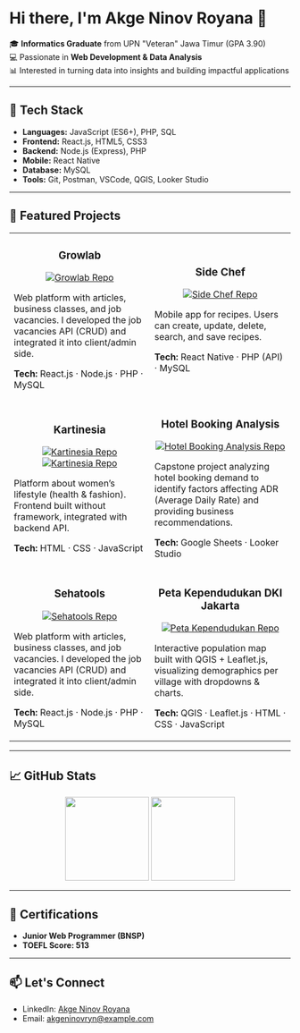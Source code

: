 # Hi there, I'm Akge Ninov Royana 👋

🎓 **Informatics Graduate** from UPN "Veteran" Jawa Timur (GPA 3.90)  
💻 Passionate in **Web Development & Data Analysis**  
📊 Interested in turning data into insights and building impactful applications  

---

## 🔧 Tech Stack
- **Languages:** JavaScript (ES6+), PHP, SQL  
- **Frontend:** React.js, HTML5, CSS3  
- **Backend:** Node.js (Express), PHP  
- **Mobile:** React Native  
- **Database:** MySQL
- **Tools:** Git, Postman, VSCode, QGIS, Looker Studio

---

## 🚀 Featured Projects

<div align="center">

  <table>
    <tr>
      <td width="50%">
        <h3 align="center">Growlab</h3>
        <p align="center">
          <a href="https://github.com/akgeninov/growlab" target="_blank">
            <img src="https://img.shields.io/badge/Repo-Growlab-blue?style=for-the-badge&logo=github" alt="Growlab Repo"/>
          </a>
        </p>
        <p>Web platform with articles, business classes, and job vacancies. I developed the job vacancies API (CRUD) and integrated it into client/admin side.</p>
        <p><b>Tech:</b> React.js · Node.js · PHP · MySQL</p>
      </td>
      <td width="50%">
        <h3 align="center">Side Chef</h3>
        <p align="center">
          <a href="https://github.com/akgeninov/sideChef" target="_blank">
            <img src="https://img.shields.io/badge/Repo-SideChef-blue?style=for-the-badge&logo=github" alt="Side Chef Repo"/>
          </a>
        </p>
        <p>Mobile app for recipes. Users can create, update, delete, search, and save recipes.</p>
        <p><b>Tech:</b> React Native · PHP (API) · MySQL</p>
      </td>
    </tr>
    <tr>
      <td width="50%">
        <h3 align="center">Kartinesia</h3>
        <p align="center">
          <a href="https://github.com/akgeninov/Kartinesia-fe" target="_blank">
            <img src="https://img.shields.io/badge/Repo-Kartinesia (frontend)-blue?style=for-the-badge&logo=github" alt="Kartinesia Repo"/>
          </a>
          <a href="https://github.com/akgeninov/Kartinesia-be" target="_blank">
            <img src="https://img.shields.io/badge/Repo-Kartinesia (backend)-blue?style=for-the-badge&logo=github" alt="Kartinesia Repo"/>
          </a>
        </p>
        <p>Platform about women’s lifestyle (health & fashion). Frontend built without framework, integrated with backend API.</p>
        <p><b>Tech:</b> HTML · CSS · JavaScript</p>
      </td>
      <td width="50%">
        <h3 align="center">Hotel Booking Analysis</h3>
        <p align="center">
          <a href="https://github.com/akgeninov/hotel-booking-demand-analysis" target="_blank">
            <img src="https://img.shields.io/badge/Repo-Hotel Booking Analysis-blue?style=for-the-badge&logo=github" alt="Hotel Booking Analysis Repo"/>
          </a>
        </p>
        <p>Capstone project analyzing hotel booking demand to identify factors affecting ADR (Average Daily Rate) and providing business recommendations.</p>
        <p><b>Tech:</b> Google Sheets · Looker Studio</p>
      </td>
    </tr>
    <tr>
      <td width="50%">
        <h3 align="center">Sehatools</h3>
        <p align="center">
          <a href="https://github.com/akgeninov/sehatools" target="_blank">
            <img src="https://img.shields.io/badge/Repo-Sehatools-blue?style=for-the-badge&logo=github" alt="Sehatools Repo"/>
          </a>
        </p>
        <p>Web platform with articles, business classes, and job vacancies. I developed the job vacancies API (CRUD) and integrated it into client/admin side.</p>
        <p><b>Tech:</b> React.js · Node.js · PHP · MySQL</p>
      </td>
      <td width="50%">
        <h3 align="center">Peta Kependudukan DKI Jakarta</h3>
        <p align="center">
          <a href="https://github.com/akgeninov/Peta-Kependudukan-DKI-Jakarta" target="_blank">
            <img src="https://img.shields.io/badge/Repo-Peta Penduduk-blue?style=for-the-badge&logo=github" alt="Peta Kependudukan Repo"/>
          </a>
        </p>
        <p>Interactive population map built with QGIS + Leaflet.js, visualizing demographics per village with dropdowns & charts.</p>
        <p><b>Tech:</b> QGIS · Leaflet.js · HTML · CSS · JavaScript</p>
      </td>
    </tr>
  </table>

</div>

---

## 📈 GitHub Stats
<p align="center">
  <img src="https://github-readme-stats.vercel.app/api?username=akgeninov&show_icons=true&theme=tokyonight" height="150" />
  <img src="https://github-readme-stats.vercel.app/api/top-langs/?username=akgeninov&layout=compact&theme=tokyonight" height="150" />
</p>

---

## 🎯 Certifications
- **Junior Web Programmer (BNSP)**  
- **TOEFL Score: 513**  

---

## 📫 Let's Connect
- LinkedIn: [Akge Ninov Royana](https://www.linkedin.com/in/akge-ninov)  
- Email: akgeninovryn@example.com  
